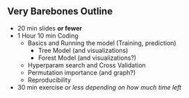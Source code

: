 ## Very Barebones Outline

* 20 min slides **or fewer**
* 1 Hour 10 min Coding
  * Basics and Running the model  (Training, prediction)
    * Tree Model (and visualizations)
    * Forest Model (and visualizations?)
  * Hyperparam search and Cross Validation
  * Permutation importance (and graph?)
  * Reproducibility
* 30 min exercise *or less depending on how much time left*
